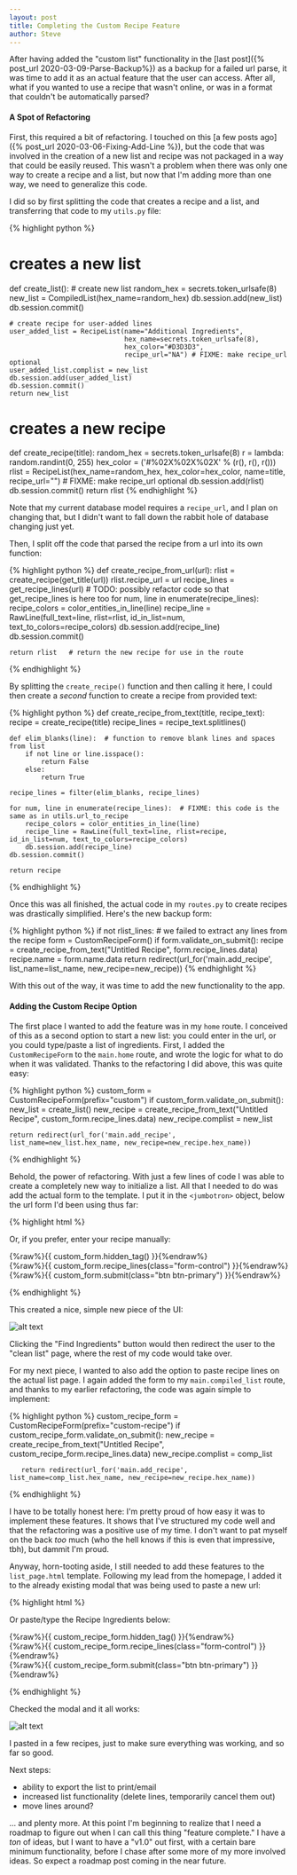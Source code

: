 ```yaml
---
layout: post
title: Completing the Custom Recipe Feature
author: Steve
---
```


After having added the "custom list" functionality in the [last post]({% post_url 2020-03-09-Parse-Backup%}) as a backup for a failed url parse, it was time to add it as an actual feature that the user can access. After all, what if you wanted to use a recipe that wasn't online, or was in a format that couldn't be automatically parsed?

#### A Spot of Refactoring

First, this required a bit of refactoring. I touched on this [a few posts ago]({% post_url 2020-03-06-Fixing-Add-Line %}), but the code that was involved in the creation of a new list and recipe was not packaged in a way that could be easily reused. This wasn't a problem when there was only one way to create a recipe and a list, but now that I'm adding more than one way, we need to generalize this code.

I did so by first splitting the code that creates a recipe and a list, and transferring that code to my `utils.py` file:

{% highlight python %}
# creates a new list
def create_list():
    # create new list
    random_hex = secrets.token_urlsafe(8)
    new_list = CompiledList(hex_name=random_hex)
    db.session.add(new_list)
    db.session.commit()

    # create recipe for user-added lines
    user_added_list = RecipeList(name="Additional Ingredients",
                                 hex_name=secrets.token_urlsafe(8),
                                 hex_color="#D3D3D3",
                                 recipe_url="NA") # FIXME: make recipe_url optional
    user_added_list.complist = new_list
    db.session.add(user_added_list)
    db.session.commit()
    return new_list

# creates a new recipe
def create_recipe(title):
        random_hex = secrets.token_urlsafe(8)
        r = lambda: random.randint(0, 255)
        hex_color = ('#%02X%02X%02X' % (r(), r(), r()))
        rlist = RecipeList(hex_name=random_hex, hex_color=hex_color, name=title, recipe_url="") # FIXME: make recipe_url optional
        db.session.add(rlist)
        db.session.commit()
        return rlist
{% endhighlight %}

Note that my current database model requires a `recipe_url`, and I plan on changing that, but I didn't want to fall down the rabbit hole of database changing just yet.

Then, I split off the code that parsed the recipe from a url into its own function:

{% highlight python %}
def create_recipe_from_url(url):
    rlist = create_recipe(get_title(url))
    rlist.recipe_url = url
    recipe_lines = get_recipe_lines(url)  # TODO: possibly refactor code so that get_recipe_lines is here too
    for num, line in enumerate(recipe_lines):
        recipe_colors = color_entities_in_line(line)
        recipe_line = RawLine(full_text=line, rlist=rlist, id_in_list=num, text_to_colors=recipe_colors)
        db.session.add(recipe_line)
    db.session.commit()

    return rlist   # return the new recipe for use in the route
{% endhighlight %}

By splitting the `create_recipe()` function and then calling it here, I could then create a *second* function to create a recipe from provided text:

{% highlight python %}
def create_recipe_from_text(title, recipe_text):
    recipe = create_recipe(title)
    recipe_lines = recipe_text.splitlines()

    def elim_blanks(line):  # function to remove blank lines and spaces from list
        if not line or line.isspace():
            return False
        else:
            return True

    recipe_lines = filter(elim_blanks, recipe_lines)

    for num, line in enumerate(recipe_lines):  # FIXME: this code is the same as in utils.url_to_recipe
        recipe_colors = color_entities_in_line(line)
        recipe_line = RawLine(full_text=line, rlist=recipe, id_in_list=num, text_to_colors=recipe_colors)
        db.session.add(recipe_line)
    db.session.commit()

    return recipe
{% endhighlight %}

Once this was all finished, the actual code in my `routes.py` to create recipes was drastically simplified. Here's the new backup form:

{% highlight python %}
if not rlist_lines:  # we failed to extract any lines from the recipe
    form = CustomRecipeForm()
    if form.validate_on_submit():
        recipe = create_recipe_from_text("Untitled Recipe", form.recipe_lines.data)
        recipe.name = form.name.data
        return redirect(url_for('main.add_recipe', list_name=list_name, new_recipe=new_recipe))
{% endhighlight %}

With this out of the way, it was time to add the new functionality to the app.

#### Adding the Custom Recipe Option

The first place I wanted to add the feature was in my `home` route. I conceived of this as a second option to start a new list: you could enter in the url, or you could type/paste a list of ingredients. First, I added the `CustomRecipeForm` to the `main.home` route, and wrote the logic for what to do when it was validated. Thanks to the refactoring I did above, this was quite easy:

{% highlight python %}
custom_form = CustomRecipeForm(prefix="custom")
if custom_form.validate_on_submit():
    new_list = create_list()
    new_recipe = create_recipe_from_text("Untitled Recipe", custom_form.recipe_lines.data)
    new_recipe.complist = new_list

    return redirect(url_for('main.add_recipe', list_name=new_list.hex_name, new_recipe=new_recipe.hex_name))
{% endhighlight %}

Behold, the power of refactoring. With just a few lines of code I was able to create a completely new way to initialize a list. All that I needed to do was add the actual form to the template. I put it in the `<jumbotron>` object, below the url form I'd been using thus far:

{% highlight html %}
<p>Or, if you prefer, enter your recipe manually:</p>
<form method="POST" action="">
    {%raw%}{{ custom_form.hidden_tag() }}{%endraw%}
    <div class="form-group">
      {%raw%}{{ custom_form.recipe_lines(class="form-control") }}{%endraw%}
    </div>
    <div class="form-group">
      {%raw%}{{ custom_form.submit(class="btn btn-primary") }}{%endraw%}
    </div>
</form>
{% endhighlight %}

This created a nice, simple new piece of the UI:

![alt text](/assets/img/posts/custom-recipes/add-recipe-main-page.png)

Clicking the "Find Ingredients" button would then redirect the user to the "clean list" page, where the rest of my code would take over.

For my next piece, I wanted to also add the option to paste recipe lines on the actual list page. I again added the form to my `main.compiled_list` route, and thanks to my earlier refactoring, the code was again simple to implement:

{% highlight python %}
 custom_recipe_form = CustomRecipeForm(prefix="custom-recipe")
 if custom_recipe_form.validate_on_submit():
       new_recipe = create_recipe_from_text("Untitled Recipe", custom_recipe_form.recipe_lines.data)
       new_recipe.complist = comp_list

       return redirect(url_for('main.add_recipe', list_name=comp_list.hex_name, new_recipe=new_recipe.hex_name))
{% endhighlight %}

I have to be totally honest here: I'm pretty proud of how easy it was to implement these features. It shows that I've structured my code well and that the refactoring was a positive use of my time. I don't want to pat myself on the back *too* much (who the hell knows if this is even that impressive, tbh), but dammit I'm proud.

Anyway, horn-tooting aside, I still needed to add these features to the `list_page.html` template. Following my lead from the homepage, I added it to the already existing modal that was being used to paste a new url:

{% highlight html %}
<p>Or paste/type the Recipe Ingredients below:</p>
<form method="POST" action="">
  {%raw%}{{ custom_recipe_form.hidden_tag() }}{%endraw%}
  <div class="form-group">
      {%raw%}{{ custom_recipe_form.recipe_lines(class="form-control") }}{%endraw%}
  </div>
  <div class="form-group">
      {%raw%}{{ custom_recipe_form.submit(class="btn btn-primary") }}{%endraw%}
  </div>
</form>
{% endhighlight %}

Checked the modal and it all works:

![alt text](/assets/img/posts/custom-recipes/add-recipe-modal.png)

I pasted in a few recipes, just to make sure everything was working, and so far so good.

Next steps:
* ability to export the list to print/email
* increased list functionality (delete lines, temporarily cancel them out)
* move lines around?

... and plenty more. At this point I'm beginning to realize that I need a roadmap to figure out when I can call this thing "feature complete." I have a *ton* of ideas, but I want to have a "v1.0" out first, with a certain bare minimum functionality, before I chase after some more of my more involved ideas. So expect a roadmap post coming in the near future. 

